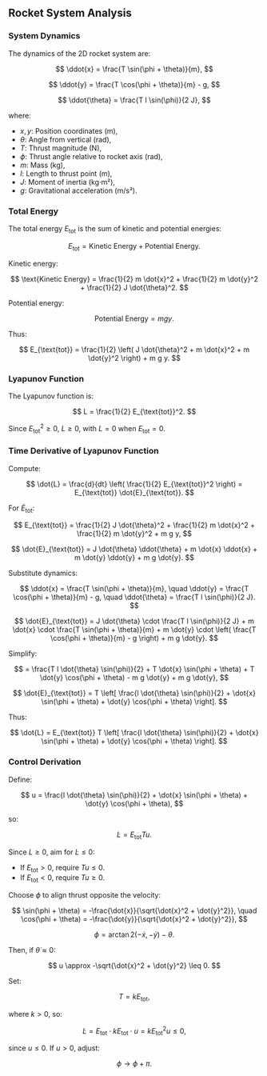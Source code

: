 ## Rocket System Analysis

### System Dynamics

The dynamics of the 2D rocket system are:

$$
\ddot{x} = \frac{T \sin(\phi + \theta)}{m},
$$

$$
\ddot{y} = \frac{T \cos(\phi + \theta)}{m} - g,
$$

$$
\ddot{\theta} = \frac{T l \sin(\phi)}{2 J},
$$

where:
- $x, y$: Position coordinates (m),
- $\theta$: Angle from vertical (rad),
- $T$: Thrust magnitude (N),
- $\phi$: Thrust angle relative to rocket axis (rad),
- $m$: Mass (kg),
- $l$: Length to thrust point (m),
- $J$: Moment of inertia (kg·m²),
- $g$: Gravitational acceleration (m/s²).

### Total Energy

The total energy $E_{\text{tot}}$ is the sum of kinetic and potential energies:

$$
E_{\text{tot}} = \text{Kinetic Energy} + \text{Potential Energy}.
$$

Kinetic energy:

$$
\text{Kinetic Energy} = \frac{1}{2} m \dot{x}^2 + \frac{1}{2} m \dot{y}^2 + \frac{1}{2} J \dot{\theta}^2.
$$

Potential energy:

$$
\text{Potential Energy} = m g y.
$$

Thus:

$$
E_{\text{tot}} = \frac{1}{2} \left( J \dot{\theta}^2 + m \dot{x}^2 + m \dot{y}^2 \right) + m g y.
$$
### Lyapunov Function

The Lyapunov function is:

$$
L = \frac{1}{2} E_{\text{tot}}^2.
$$

Since $E_{\text{tot}}^2 \geq 0$, $L \geq 0$, with $L = 0$ when $E_{\text{tot}} = 0$.

### Time Derivative of Lyapunov Function

Compute:

$$
\dot{L} = \frac{d}{dt} \left( \frac{1}{2} E_{\text{tot}}^2 \right) = E_{\text{tot}} \dot{E}_{\text{tot}}.
$$

For $\dot{E}_{\text{tot}}$:

$$
E_{\text{tot}} = \frac{1}{2} J \dot{\theta}^2 + \frac{1}{2} m \dot{x}^2 + \frac{1}{2} m \dot{y}^2 + m g y,
$$

$$
\dot{E}_{\text{tot}} = J \dot{\theta} \ddot{\theta} + m \dot{x} \ddot{x} + m \dot{y} \ddot{y} + m g \dot{y}.
$$

Substitute dynamics:

$$
\ddot{x} = \frac{T \sin(\phi + \theta)}{m}, \quad \ddot{y} = \frac{T \cos(\phi + \theta)}{m} - g, \quad \ddot{\theta} = \frac{T l \sin(\phi)}{2 J}.
$$

$$
\dot{E}_{\text{tot}} = J \dot{\theta} \cdot \frac{T l \sin(\phi)}{2 J} + m \dot{x} \cdot \frac{T \sin(\phi + \theta)}{m} + m \dot{y} \cdot \left( \frac{T \cos(\phi + \theta)}{m} - g \right) + m g \dot{y}.
$$

Simplify:

$$
= \frac{T l \dot{\theta} \sin(\phi)}{2} + T \dot{x} \sin(\phi + \theta) + T \dot{y} \cos(\phi + \theta) - m g \dot{y} + m g \dot{y},
$$

$$
\dot{E}_{\text{tot}} = T \left[ \frac{l \dot{\theta} \sin(\phi)}{2} + \dot{x} \sin(\phi + \theta) + \dot{y} \cos(\phi + \theta) \right].
$$

Thus:

$$
\dot{L} = E_{\text{tot}} T \left[ \frac{l \dot{\theta} \sin(\phi)}{2} + \dot{x} \sin(\phi + \theta) + \dot{y} \cos(\phi + \theta) \right].
$$

### Control Derivation

Define:

$$
u = \frac{l \dot{\theta} \sin(\phi)}{2} + \dot{x} \sin(\phi + \theta) + \dot{y} \cos(\phi + \theta),
$$

so:

$$
\dot{L} = E_{\text{tot}} T u.
$$

Since $L \geq 0$, aim for $\dot{L} \leq 0$:
- If $E_{\text{tot}} > 0$, require $T u \leq 0$.
- If $E_{\text{tot}} < 0$, require $T u \geq 0$.

Choose $\phi$ to align thrust opposite the velocity:

$$
\sin(\phi + \theta) = -\frac{\dot{x}}{\sqrt{\dot{x}^2 + \dot{y}^2}}, \quad \cos(\phi + \theta) = -\frac{\dot{y}}{\sqrt{\dot{x}^2 + \dot{y}^2}},
$$

$$
\phi = \arctan2(-\dot{x}, -\dot{y}) - \theta.
$$

Then, if $\dot{\theta} \approx 0$:

$$
u \approx -\sqrt{\dot{x}^2 + \dot{y}^2} \leq 0.
$$

Set:

$$
T = k E_{\text{tot}},
$$

where $k > 0$, so:

$$
\dot{L} = E_{\text{tot}} \cdot k E_{\text{tot}} \cdot u = k E_{\text{tot}}^2 u \leq 0,
$$

since $u \leq 0$. If $u > 0$, adjust:

$$
\phi \to \phi + \pi.
$$

